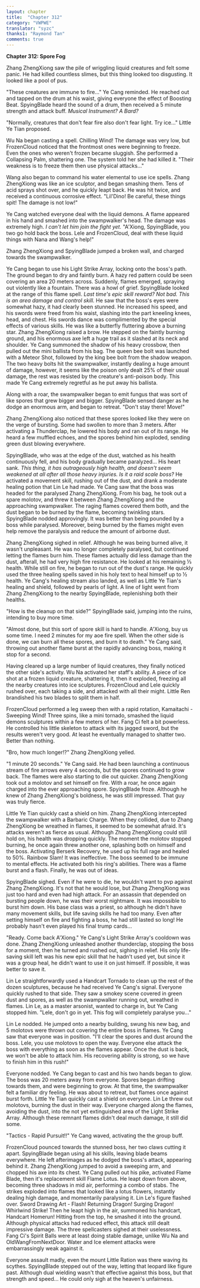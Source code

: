 ```yaml
---
layout: chapter
title:  "Chapter 312"
category: "VWPWE"
translator: "syzc"
thanks1: "Raymond Tan"
comments: true
---
```


**Chapter 312: Spore Fog**

Zhang ZhengXiong saw the pile of wriggling liquid creatures and felt some panic. He had killed countless slimes, but this thing looked too disgusting. It looked like a pool of pus.

"These creatures are immune to fire..." Ye Cang reminded. He reached out and tapped on the drum at his waist, giving everyone the effect of Boosting Beat. SpyingBlade heard the sound of a drum, then received a 5 minute strength and attack buff. *Musical Instrument? A Bard?*

"Normally, creatures that don't fear fire also don't fear light. Try ice..." Little Ye Tian proposed.

Wu Na began casting a spell. Chilling Wind! The damage was very low, but FrozenCloud noticed that the frontmost ones were beginning to freeze. Even the ones who weren't frozen became sluggish. She performed a Collapsing Palm, shattering one. The system told her she had killed it. "Their weakness is to freeze them then use physical attacks..." 

Wang also began to command his water elemental to use ice spells. Zhang ZhengXiong was like an ice sculptor, and began smashing them. Tens of acid sprays shot over, and he quickly leapt back. He was hit twice, and received a continuous corrosive effect. "Lil'Dino! Be careful, these things spit! The damage is not low!"

Ye Cang watched everyone deal with the liquid demons. A flame appeared in his hand and smashed into the swampwalker's head. The damage was extremely high. *I can't let him join the fight yet.* "A'Xiong, SpyingBlade, you two go hold back the boss. Lele and FrozenCloud, deal with these liquid things with Nana and Wang's help!"

Zhang ZhengXiong and SpyingBlade jumped a broken wall, and charged towards the swampwalker.

Ye Cang began to use his Light Strike Array, locking onto the boss's path. The ground began to dry and faintly burn. A hazy red pattern could be seen covering an area 20 meters across. Suddenly, flames emerged, spraying out violently like a fountain. There was a howl of grief. SpyingBlade looked at the range of this flame spell. *Last time's epic skill reward? Not bad. This is an area damage and control skill.* He saw that the boss's eyes were somewhat hazy, it had clearly been stunned. He increased his speed, and his swords were freed from his waist, slashing into the part kneeling knees, head, and chest. His swords dance was complimented by the special effects of various skills. He was like a butterfly fluttering above a burning star. Zhang ZhengXiong raised a brow. He stepped on the faintly burning ground, and his enormous axe left a huge trail as it slashed at its neck and shoulder. Ye Cang summoned the shadow of his heavy crossbow, then pulled out the mini ballista from his bag. The queen bee bolt was launched with a Meteor Shot, followed by the king bee bolt from the shadow weapon. The two heavy bolts hit the swampwalker, instantly dealing a huge amount of damage, however, it seems like the poison only dealt 25% of their usual damage, the rest was resisted by the creature's anti-poison body. This made Ye Cang extremely regretful as he put away his ballista.

Along with a roar, the swampwalker began to emit fungus that was sort of like spores that grew bigger and bigger. SpyingBlade sensed danger as he dodge an enormous arm, and began to retreat. "Don't stay there! Move!"

Zhang ZhengXiong also noticed that these spores looked like they were on the verge of bursting. Some had swollen to more than 3 meters. After activating a Thunderclap, he lowered his body and ran out of its range. He heard a few muffled echoes, and the spores behind him exploded, sending green dust blowing everywhere.

SpyingBlade, who was at the edge of the dust, watched as his health continuously fell, and his body gradually became paralyzed... His heart sank. *This thing, it has outrageously high health, and doesn't seem weakened at all after all those heavy injuries. Is it a raid scale boss?* He activated a movement skill, rushing out of the dust, and drank a moderate healing potion that Lin Le had made. Ye Cang saw that the boss was headed for the paralysed Zhang ZhengXiong. From his bag, he took out a spare molotov, and threw it between Zhang ZhengXiong and the approaching swampwalker. The raging flames covered them both, and the dust began to be burned by the flame, becoming twinkling stars. SpyingBlade nodded approvingly. It was better than being pounded by a boss while paralysed. Moreover, being burned by the flames might even help remove the paralysis and reduce the amount of airborne dust.

Zhang ZhengXiong sighed in relief. Although he was being burned alive, it wasn't unpleasant. He was no longer completely paralysed, but continued letting the flames burn him. These flames actually did less damage than the dust, afterall, he had very high fire resistance. He looked at his remaining ⅓ health. While still on fire, he began to run out of the dust's range. He quickly used the three healing spells saved in his holy text to heal himself up to ½ health. Ye Cang's healing stream also landed, as well as Little Ye Tian's healing and shield, followed by pearls of light. A line of light went from Zhang ZhengXiong to the nearby SpyingBlade, replenishing both their healths.

"How is the cleanup on that side?" SpyingBlade said, jumping into the ruins, intending to buy more time.

"Almost done, but this sort of spore skill is hard to handle. A'Xiong, buy us some time. I need 2 minutes for my aoe fire spell. When the other side is done, we can burn all these spores, and burn it to death." Ye Cang said, throwing out another flame burst at the rapidly advancing boss, making it stop for a second.

Having cleared up a large number of liquid creatures, they finally noticed the other side's activity. Wu Na activated her staff's ability. A piece of ice shot at a frozen liquid creature, shattering it, then it exploded, freezing all the nearby creatures into ice sculptures. FrozenCloud and Lele quickly rushed over, each taking a side, and attacked with all their might. Little Ren brandished his two blades to split them in half.

FrozenCloud performed a leg sweep then with a rapid rotation, Kamaitachi - Sweeping Wind! Three spins, like a mini tornado, smashed the liquid demons sculptures within a few meters of her. Fang Ci felt a bit powerless. He controlled his little skeleton to attack with its jagged sword, but the results weren't very good. At least he eventually managed to shatter two. Better than nothing.

"Bro, how much longer!?" Zhang ZhengXiong yelled.

"1 minute 20 seconds." Ye Cang said. He had been launching a continuous stream of fire arrows every 4 seconds, but the spores continued to grow back. The flames were also starting to die out quicker. Zhang ZhengXiong took out a molotov and set himself on fire. With a roar, he once again charged into the ever approaching spore. SpyingBlade froze. Although he knew of Zhang ZhengXiong's boldness, he was still impressed. That guy was truly fierce.

Little Ye Tian quickly cast a shield on him. Zhang ZhengXiong intercepted the swampwalker with a Barbaric Charge. When they collided, due to Zhang ZhengXiong be wreathed in flames, it seemed to be somewhat afraid. It's attacks weren't as fierce as usual. Although Zhang ZhengXiong could still hold on, his health was dropping quickly. The moment the molotov stopped burning, he once again threw another one, splashing both on himself and the boss. Activating Berserk Recovery, he used up his full rage and healed to 50%. Rainbow Slam! It was ineffective. The boss seemed to be immune to mental effects. He activated both his ring's abilities. There was a flame burst and a flash. Finally, he was out of ideas. 

SpyingBlade sighed. Even if he were to die, he wouldn't want to pvp against Zhang ZhengXiong. It's not that he would lose, but Zhang ZhengXiong was just too hard and even had high attack. For an assassin that depended on bursting people down, he was their worst nightmare. It was impossible to burst him down. His base class was a priest, so although he didn't have many movement skills, but life saving skills he had too many. Even after setting himself on fire and fighting a boss, he had still lasted so long! He probably hasn't even played his final trump cards...

"Ready. Come back A'Xiong." Ye Cang's Light Strike Array's cooldown was done. Zhang ZhengXiong unleashed another thunderclap, stopping the boss for a moment, then he turned and rushed out, sighing in relief. His only life-saving skill left was his new epic skill that he hadn't used yet, but since it was a group heal, he didn't want to use it on just himself. If possible, it was better to save it.

Lin Le straightforwardly used a Handcart Tornado to clean up the rest of the dozen sculptures, because he had received Ye Cang's signal. Everyone quickly rushed to that side. They saw a smokey scene covered in green dust and spores, as well as the swampwalker running out, wreathed in flames. Lin Le, as a master arsonist, wanted to charge in, but Ye Cang stopped him. "Lele, don't go in yet. This fog will completely paralyse you..."

Lin Le nodded. He jumped onto a nearby building, swung his new bag, and 5 molotovs were thrown out covering the entire boss in flames. Ye Cang saw that everyone was in position. "I'll clear the spores and dust around the boss. Lele, you use molotovs to open the way. Everyone else attack the boss with everything as soon as the flames appear. Once the dust is back, we won't be able to attack him. His recovering ability is strong, so we have to finish him in this rush!"

Everyone nodded. Ye Cang began to cast and his two hands began to glow. The boss was 20 meters away from everyone. Spores began drifting towards them, and were beginning to grow. At that time, the swampwalker felt a familiar dry feeling. He was about to retreat, but flames once against burst forth. Little Ye Tian quickly cast a shield on everyone. Lin Le threw out molotovs, burning the dust in their way. Everyone charged along the flames, avoiding the dust, into the not yet extinguished area of the Light Strike Array. Although these remnant flames didn't deal much damage, it still did some.

"Tactics - Rapid Pursuit!!" Ye Cang waved, activating the the group buff.

FrozenCloud pounced towards the stunned boss, her two claws cutting it apart. SpyingBlade began using all his skills, leaving blade beams everywhere. He left afterimages as he dodged the boss's attack, appearing behind it. Zhang ZhengXiong jumped to avoid a sweeping arm, and chopped his axe into its chest. Ye Cang pulled out his pike, activated Flame Blade, then it's replacement skill Flame Lotus. He leapt down from above, becoming three shadows in mid air, performing a combo of stabs. The strikes exploded into flames that looked like a lotus flowers, instantly dealing high damage, and momentarily paralysing it. Lin Le's figure flashed over. Sword Drawing Art - Flash! Returning Dragon! Surging Dragon! Whirlwind Strike! Then he leapt high in the air, summoned his handcart, Handcart Homerun! Hitting from the top, he smashed it into the ground. Although physical attacks had reduced effect, this attack still dealt impressive damage. The three spellcasters sighed at their uselessness. Fang Ci's Spirit Balls were at least doing stable damage, unlike Wu Na and OldWangFromNextDoor. Water and Ice element attacks were embarrassingly weak against it.

Everyone assault madly, even the mount Little Ration was there waving its scythes. SpyingBlade stepped out of the way, letting that leopard like figure past. Although dual wielding wasn't that effective against this boss, but that strength and speed... He could only sigh at the heaven's unfairness. 
